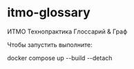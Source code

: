 # itmo-glossary

ИТМО Технопрактика Глоссарий & Граф

Чтобы запустить выполните:

docker compose up --build --detach